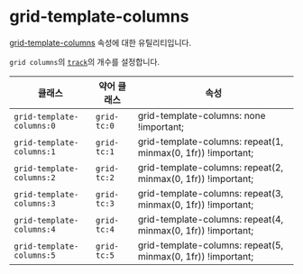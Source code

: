# grid-template-columns

[grid-template-columns](https://developer.mozilla.org/en-US/docs/Web/CSS/grid-template-columns) 속성에 대한 유틸리티입니다.

<code>grid columns</code>의 [<code>track</code>](https://developer.mozilla.org/en-US/docs/Glossary/Grid_Tracks)의 개수를 설정합니다.

<table>
  <thead>
    <tr>
      <th scope="col">클래스</th>
      <th scope="col">약어 클래스</th>
      <th scope="col">속성</th>
    </tr>
  </thead>
  <tbody>
<tr>
  <td><code>grid-template-columns:0</code></td>
  <td><code>grid-tc:0</code></td>
  <td><span class="code">grid-template-columns: none !important;</span></td>
</tr>

<tr>
  <td><code>grid-template-columns:1</code></td>
  <td><code>grid-tc:1</code></td>
  <td><span class="code">grid-template-columns: repeat(1, minmax(0, 1fr)) !important;</span></td>
</tr>

<tr>
  <td><code>grid-template-columns:2</code></td>
  <td><code>grid-tc:2</code></td>
  <td><span class="code">grid-template-columns: repeat(2, minmax(0, 1fr)) !important;</span></td>
</tr>

<tr>
  <td><code>grid-template-columns:3</code></td>
  <td><code>grid-tc:3</code></td>
  <td><span class="code">grid-template-columns: repeat(3, minmax(0, 1fr)) !important;</span></td>
</tr>

<tr>
  <td><code>grid-template-columns:4</code></td>
  <td><code>grid-tc:4</code></td>
  <td><span class="code">grid-template-columns: repeat(4, minmax(0, 1fr)) !important;</span></td>
</tr>

<tr>
  <td><code>grid-template-columns:5</code></td>
  <td><code>grid-tc:5</code></td>
  <td><span class="code">grid-template-columns: repeat(5, minmax(0, 1fr)) !important;</span></td>
</tr>

  </tbody>

</table>
